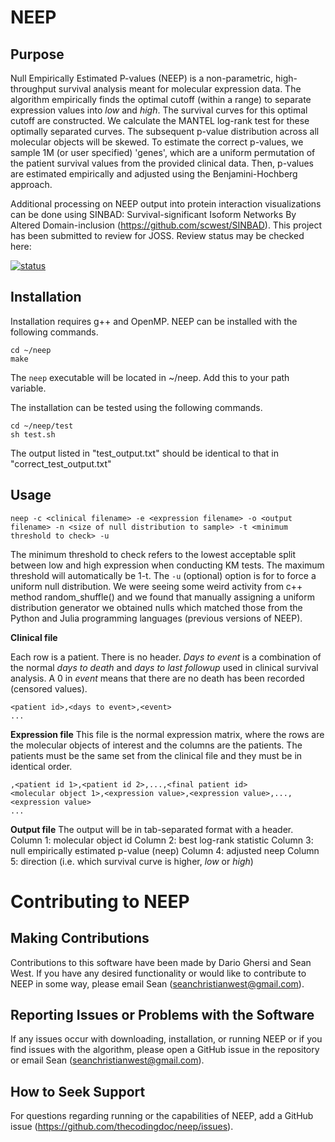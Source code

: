 # NEEP
## Purpose
Null Empirically Estimated P-values (NEEP) is a non-parametric, high-throughput survival analysis meant for molecular expression data. The algorithm empirically finds the optimal cutoff (within a range) to separate expression values into *low* and *high*. The survival curves for this optimal cutoff are constructed. We calculate the MANTEL log-rank test for these optimally separated curves. The subsequent p-value distribution across all molecular objects will be skewed. To estimate the correct p-values, we sample 1M (or user specified) 'genes', which are a uniform permutation of the patient survival values from the provided clinical data. Then, p-values are estimated empirically and adjusted using the Benjamini-Hochberg approach.

Additional processing on NEEP output into protein interaction visualizations can be done using SINBAD: Survival-significant Isoform Networks By Altered Domain-inclusion (https://github.com/scwest/SINBAD). This project has been submitted to review for JOSS. Review status may be checked here:

[![status](https://joss.theoj.org/papers/e665412c4fecaa72ad20a9533315efd9/status.svg)](https://joss.theoj.org/papers/e665412c4fecaa72ad20a9533315efd9)

## Installation

Installation requires g++ and OpenMP. NEEP can be installed with the following commands.

```console
cd ~/neep
make
```

The ```neep``` executable will be located in ~/neep. Add this to your path variable. 

The installation can be tested using the following commands.

```console
cd ~/neep/test
sh test.sh
```

The output listed in "test\_output.txt" should be identical to that in "correct\_test\_output.txt"

## Usage

```console
neep -c <clinical filename> -e <expression filename> -o <output filename> -n <size of null distribution to sample> -t <minimum threshold to check> -u
```

The minimum threshold to check refers to the lowest acceptable split between low and high expression when conducting KM tests. The maximum threshold will automatically be 1-t. The ```-u``` (optional) option is for to force a uniform null distribution. We were seeing some weird activity from c++ method random_shuffle() and we found that manually assigning a uniform distribution generator we obtained nulls which matched those from the Python and Julia programming languages (previous versions of NEEP).

**Clinical file**

Each row is a patient. There is no header. *Days to event* is a combination of the normal *days to death* and *days to last followup* used in clinical survival analysis. A 0 in *event* means that there are no death has been recorded (censored values). 

```
<patient id>,<days to event>,<event>
...
```

**Expression file**
This file is the normal expression matrix, where the rows are the molecular objects of interest and the columns are the patients. The patients must be the same set from the clinical file and they must be in identical order. 

```
,<patient id 1>,<patient id 2>,...,<final patient id>
<molecular object 1>,<expression value>,<expression value>,...,<expression value>
...
```

**Output file**
The output will be in tab-separated format with a header.
Column 1: molecular object id
Column 2: best log-rank statistic
Column 3: null empirically estimated p-value (neep)
Column 4: adjusted neep
Column 5: direction (i.e. which survival curve is higher, *low* or *high*)

# Contributing to NEEP

## Making Contributions
Contributions to this software have been made by Dario Ghersi and Sean West. If you have any desired functionality or would like to contribute to NEEP in some way, please email Sean (seanchristianwest@gmail.com).

## Reporting Issues or Problems with the Software
If any issues occur with downloading, installation, or running NEEP or if you find issues with the algorithm, please open a GitHub issue in the repository or email Sean (seanchristianwest@gmail.com).

## How to Seek Support
For questions regarding running or the capabilities of NEEP, add a GitHub issue (https://github.com/thecodingdoc/neep/issues). 


